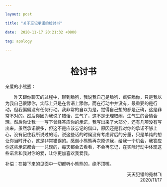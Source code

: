```yaml
---

layout: post

title: "关于忘记承诺的检讨书"

date:  2020-11-17 20:21:32 +0800

tag: apology

---
```


<h1><center>检讨书</center></h1>

亲爱的小熊熊：

&emsp;&emsp;昨天跟你聊天的过程中，聊到舔狗，我说我自己是舔狗，疯狂舔你，只是我以为我自己很舔你，实际上只是在言语上舔你，而在行动中并没有，最重要的是行动，但我偏偏没有任何行动。我非常的自以为是，觉得自己想的都是正确，这是非常不对的。然后你因为我说了错话，生气了，这不是无理取闹，生气生的合情合理。然后你让我一一写下曾经答应你的承诺，我写出来了大部分，还有几项没有写出来。虽然承诺很多，但这不是应该忘记的借口，原因还是我对你的承诺不够上心，没有记住我所说过的话。说这些话的时候没有考虑背后的分量，只是单纯的想让你当时开心，这是非常错误的。感谢小熊熊再次原谅我，给我一个机会，我答应你这些承诺都会一一兑现的，每天都会去看看，不会再忘记，在实际行动中体现这些诺言和我对你的爱，让你更加喜欢我爱我。

补偿：在接下来的见面中一切都听小熊熊的，绝不顶嘴。

<p align = "right">天天犯错的苑林飞<br/>2020/11/17</p>

